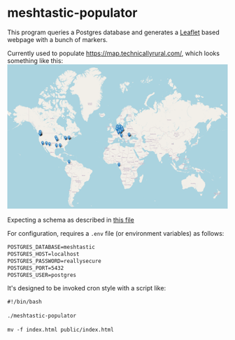 # meshtastic-populator

This program queries a Postgres database and generates a [Leaflet](https://leafletjs.com/) based webpage with a bunch of markers.

Currently used to populate https://map.technicallyrural.com/, which looks something like this:
![Global Meshtastic Nodes](image.png)

Expecting a schema as described in [this file](https://github.com/tobymurray/meshtastic-mqtt-harvester/blob/master/schema.sql)

For configuration, requires a `.env` file (or environment variables) as follows:

```
POSTGRES_DATABASE=meshtastic
POSTGRES_HOST=localhost
POSTGRES_PASSWORD=reallysecure
POSTGRES_PORT=5432
POSTGRES_USER=postgres
```

It's designed to be invoked cron style with a script like:
```
#!/bin/bash

./meshtastic-populator

mv -f index.html public/index.html
```
